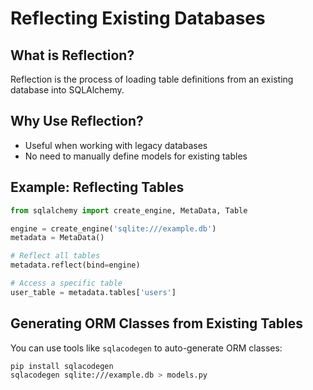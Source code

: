 # Reflecting Existing Databases

## What is Reflection?
Reflection is the process of loading table definitions from an existing database into SQLAlchemy.

## Why Use Reflection?
- Useful when working with legacy databases
- No need to manually define models for existing tables

## Example: Reflecting Tables
```python
from sqlalchemy import create_engine, MetaData, Table

engine = create_engine('sqlite:///example.db')
metadata = MetaData()

# Reflect all tables
metadata.reflect(bind=engine)

# Access a specific table
user_table = metadata.tables['users']
```

## Generating ORM Classes from Existing Tables
You can use tools like `sqlacodegen` to auto-generate ORM classes:
```bash
pip install sqlacodegen
sqlacodegen sqlite:///example.db > models.py
``` 